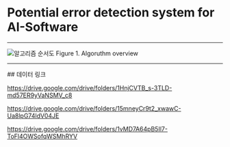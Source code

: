 # Potential error detection system for AI-Software

<hr>

![알고리즘 순서도](https://github.com/sjc4197/Potential_error_detection_system_for_AI-Software/assets/63084925/9625cf52-7391-4abc-8b69-e55fc7afa198)
Figure 1. Algoruthm overview

<hr>
## 데이터 링크

https://drive.google.com/drive/folders/1HnjCVTB_s-3TLD-md57ER9yVaNSMV_c8

https://drive.google.com/drive/folders/15mneyCr9t2_xwawC-Ua8lpG74ldV04JE

https://drive.google.com/drive/folders/1vMD7A64pB5Il7-ToFl4OWSofqWSMhRYV
